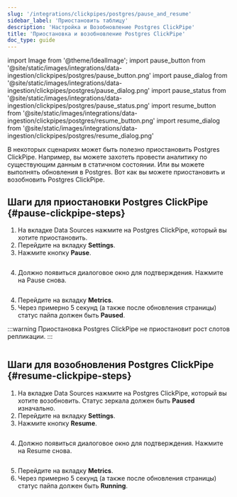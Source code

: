 ```yaml
---
slug: '/integrations/clickpipes/postgres/pause_and_resume'
sidebar_label: 'Приостановить таблицу'
description: 'Настройка и Возобновление Postgres ClickPipe'
title: 'Приостановка и возобновление Postgres ClickPipe'
doc_type: guide
---
```

import Image from '@theme/IdealImage';
import pause_button from '@site/static/images/integrations/data-ingestion/clickpipes/postgres/pause_button.png'
import pause_dialog from '@site/static/images/integrations/data-ingestion/clickpipes/postgres/pause_dialog.png'
import pause_status from '@site/static/images/integrations/data-ingestion/clickpipes/postgres/pause_status.png'
import resume_button from '@site/static/images/integrations/data-ingestion/clickpipes/postgres/resume_button.png'
import resume_dialog from '@site/static/images/integrations/data-ingestion/clickpipes/postgres/resume_dialog.png'

В некоторых сценариях может быть полезно приостановить Postgres ClickPipe. Например, вы можете захотеть провести аналитику по существующим данным в статичном состоянии. Или вы можете выполнять обновления в Postgres. Вот как вы можете приостановить и возобновить Postgres ClickPipe.

## Шаги для приостановки Postgres ClickPipe {#pause-clickpipe-steps}

1. На вкладке Data Sources нажмите на Postgres ClickPipe, который вы хотите приостановить.
2. Перейдите на вкладку **Settings**.
3. Нажмите кнопку **Pause**.

<Image img={pause_button} border size="md"/>

4. Должно появиться диалоговое окно для подтверждения. Нажмите на Pause снова.

<Image img={pause_dialog} border size="md"/>

4. Перейдите на вкладку **Metrics**.
5. Через примерно 5 секунд (а также после обновления страницы) статус пайпа должен быть **Paused**.

:::warning
Приостановка Postgres ClickPipe не приостановит рост слотов репликации.
:::

<Image img={pause_status} border size="md"/>

## Шаги для возобновления Postgres ClickPipe {#resume-clickpipe-steps}
1. На вкладке Data Sources нажмите на Postgres ClickPipe, который вы хотите возобновить. Статус зеркала должен быть **Paused** изначально.
2. Перейдите на вкладку **Settings**.
3. Нажмите кнопку **Resume**.

<Image img={resume_button} border size="md"/>

4. Должно появиться диалоговое окно для подтверждения. Нажмите на Resume снова.

<Image img={resume_dialog} border size="md"/>

5. Перейдите на вкладку **Metrics**.
6. Через примерно 5 секунд (а также после обновления страницы) статус пайпа должен быть **Running**.